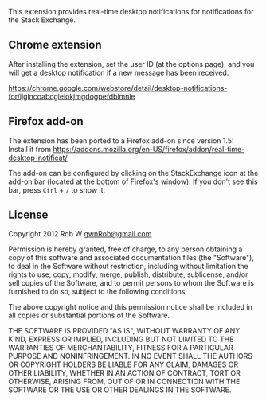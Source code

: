 This extension provides real-time desktop notifications for notifications for the Stack Exchange.

## Chrome extension
After installing the extension, set the user ID (at the options page), and you will get a desktop notification if a new message has been received.

https://chrome.google.com/webstore/detail/desktop-notifications-for/ijglncoabcgieiokjmgdogpefdblmnle

## Firefox add-on
The extension has been ported to a Firefox add-on since version 1.5!  
Install it from https://addons.mozilla.org/en-US/firefox/addon/real-time-desktop-notificat/

The add-on can be configured by clicking on the StackExchange icon at the [add-on bar](http://support.mozilla.org/en-US/kb/add-on-bar-quick-access-to-add-ons) (located at the bottom of Firefox's window). If you don't see this bar, press `Ctrl` + `/` to show it.

## License
Copyright 2012 Rob W <gwnRob@gmail.com>

Permission is hereby granted, free of charge, to any person obtaining a copy of
this software and associated documentation files (the "Software"), to deal in
the Software without restriction, including without limitation the rights to
use, copy, modify, merge, publish, distribute, sublicense, and/or sell copies of
the Software, and to permit persons to whom the Software is furnished to do so,
subject to the following conditions:

The above copyright notice and this permission notice shall be included in all
copies or substantial portions of the Software.

THE SOFTWARE IS PROVIDED "AS IS", WITHOUT WARRANTY OF ANY KIND, EXPRESS OR
IMPLIED, INCLUDING BUT NOT LIMITED TO THE WARRANTIES OF MERCHANTABILITY, FITNESS
FOR A PARTICULAR PURPOSE AND NONINFRINGEMENT. IN NO EVENT SHALL THE AUTHORS OR
COPYRIGHT HOLDERS BE LIABLE FOR ANY CLAIM, DAMAGES OR OTHER LIABILITY, WHETHER
IN AN ACTION OF CONTRACT, TORT OR OTHERWISE, ARISING FROM, OUT OF OR IN
CONNECTION WITH THE SOFTWARE OR THE USE OR OTHER DEALINGS IN THE SOFTWARE.
